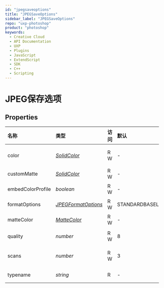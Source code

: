 ```yaml
---
id: "jpegsaveoptions"
title: "JPEGSaveOptions"
sidebar_label: "JPEGSaveOptions"
repo: "uxp-photoshop"
product: "photoshop"
keywords:
  - Creative Cloud
  - API Documentation
  - UXP
  - Plugins
  - JavaScript
  - ExtendScript
  - SDK
  - C++
  - Scripting
---
```


# JPEG保存选项

## Properties

| 名称|类型|访问|默认|范围|最低版本|描述 |
| :------ | :------ | :------ | :------ | :------ | :------ | :------ |
| color | [*SolidColor*](/ps_reference/classes/solidcolor/) | R W | - | - | 22.5 | 自定义的颜色，用于填充与图像透明区域相邻的反锯齿边缘。与 &#x27;matteColor&#x27;. |
| customMatte | [*SolidColor*](/ps_reference/classes/solidcolor/) | R W | - | - | 22.5 | Custom matting color; overrides matteColor |
| embedColorProfile | *boolean* | R W | - | - | 22.5 | False 以跳过在文档中嵌入颜色配置文件。 |
| formatOptions | [*JPEGFormatOptions*](/ps_reference/modules/constants/#jpegformatoptions) | R W | STANDARDBASELINE | - | 22.5 | 要使用的JPEG格式选项。 |
| matteColor | [*MatteColor*](/ps_reference/modules/constants/#mattecolor) | R W | - | - | 22.5 | 用来填充与图像透明区域相邻的反锯齿边缘的颜色。与 &#x27;color&#x27;. |
| quality | *number* | R W | 8 | 0...12 | 22.5 | 通过图像质量压缩设置 以减少文件大小 |
| scans | *number* | R W | 3 | 3...5 | 22.5 | 在页面上递增显示图像的扫描次数。 formatOptions必须是 JPEGFormatOptions.PROGRESSIVE. |
| typename | *string* | R | - | - | 22.5 | 被引用对象的类名: *&quot;JPEGSaveOptions&quot;*. |
